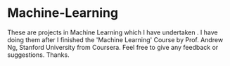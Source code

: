 # Machine-Learning

These are projects in Machine Learning which I have undertaken .
I have doing them after I finished the 'Machine Learning' Course by Prof. Andrew Ng, Stanford University from Coursera.
Feel free to give any feedback or suggestions. 
Thanks. 
